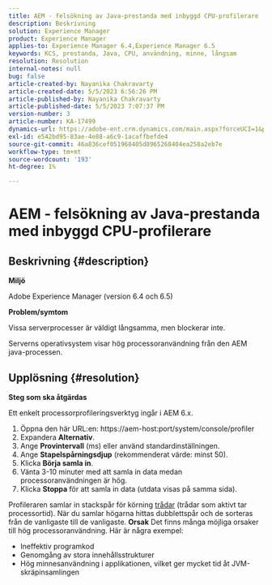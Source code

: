 ```yaml
---
title: AEM - felsökning av Java-prestanda med inbyggd CPU-profilerare
description: Beskrivning
solution: Experience Manager
product: Experience Manager
applies-to: Experience Manager 6.4,Experience Manager 6.5
keywords: KCS, prestanda, Java, CPU, användning, minne, långsam
resolution: Resolution
internal-notes: null
bug: false
article-created-by: Nayanika Chakravarty
article-created-date: 5/5/2023 6:56:26 PM
article-published-by: Nayanika Chakravarty
article-published-date: 5/5/2023 7:07:37 PM
version-number: 3
article-number: KA-17499
dynamics-url: https://adobe-ent.crm.dynamics.com/main.aspx?forceUCI=1&pagetype=entityrecord&etn=knowledgearticle&id=c0334588-76eb-ed11-a7c6-6045bd006704
exl-id: e542bd95-83ae-4e88-a6c9-1acaffbefde4
source-git-commit: 46a836cef051968405d8965268404ea258a2eb7e
workflow-type: tm+mt
source-wordcount: '193'
ht-degree: 1%

---
```


# AEM - felsökning av Java-prestanda med inbyggd CPU-profilerare

## Beskrivning {#description}


<b>Miljö</b>

Adobe Experience Manager (version 6.4 och 6.5)

<b>Problem/symtom</b>

Vissa serverprocesser är väldigt långsamma, men blockerar inte.

Serverns operativsystem visar hög processoranvändning från den AEM java-processen.


## Upplösning {#resolution}


<b>Steg som ska åtgärdas</b>

Ett enkelt processorprofileringsverktyg ingår i AEM 6.x.

1. Öppna den här URL:en: https://aem-host:port/system/console/profiler
2. Expandera <b>Alternativ</b>.
3. Ange <b>Provintervall</b> (ms) eller använd standardinställningen.
4. Ange <b>Stapelspårningsdjup</b> (rekommenderat värde: minst 50).
5. Klicka <b>Börja samla in</b>.
6. Vänta 3-10 minuter med att samla in data medan processoranvändningen är hög.
7. Klicka <b>Stoppa</b> för att samla in data (utdata visas på samma sida).


Profileraren samlar in stackspår för körning [trådar](https://docs.oracle.com/javase/tutorial/essential/concurrency/threads.html) (trådar som aktivt tar processortid). När du samlar högarna hittas dubblettspår och de sorteras från de vanligaste till de vanligaste.
<b>Orsak</b>
Det finns många möjliga orsaker till hög processoranvändning. Här är några exempel:

- Ineffektiv programkod
- Genomgång av stora innehållsstrukturer
- Hög minnesanvändning i applikationen, vilket ger mycket tid åt JVM-skräpinsamlingen
